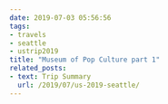 ```yaml
---
date: 2019-07-03 05:56:56
tags:
- travels
- seattle
- ustrip2019
title: "Museum of Pop Culture part 1"
related_posts:
- text: Trip Summary
  url: /2019/07/us-2019-seattle/
---
```

